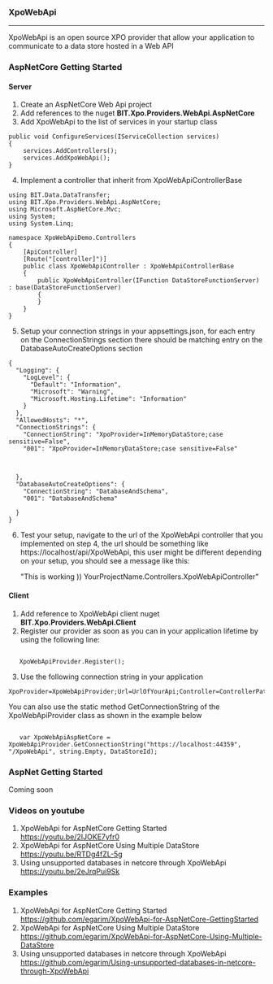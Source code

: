 ### XpoWebApi
---

XpoWebApi is an open source XPO provider that allow your application to communicate to a data store hosted in a Web API




### AspNetCore Getting Started

#### Server

1. Create an AspNetCore Web Api project
2. Add references to the nuget **BIT.Xpo.Providers.WebApi.AspNetCore**
3. Add XpoWebApi to the list of services in your startup class

```<language>
public void ConfigureServices(IServiceCollection services)
{
    services.AddControllers();
    services.AddXpoWebApi();
}
```
4. Implement a controller that inherit from XpoWebApiControllerBase

```<language>
using BIT.Data.DataTransfer;
using BIT.Xpo.Providers.WebApi.AspNetCore;
using Microsoft.AspNetCore.Mvc;
using System;
using System.Linq;

namespace XpoWebApiDemo.Controllers
{
    [ApiController]
    [Route("[controller]")]
    public class XpoWebApiController : XpoWebApiControllerBase
    {
        public XpoWebApiController(IFunction DataStoreFunctionServer) : base(DataStoreFunctionServer)
        {
        }
    }
}

```
5. Setup your connection strings in your appsettings.json, for each entry on the ConnectionStrings section
there should be matching entry on the DatabaseAutoCreateOptions section

```<language>
{
  "Logging": {
    "LogLevel": {
      "Default": "Information",
      "Microsoft": "Warning",
      "Microsoft.Hosting.Lifetime": "Information"
    }
  },
  "AllowedHosts": "*",
  "ConnectionStrings": {
    "ConnectionString": "XpoProvider=InMemoryDataStore;case sensitive=False",
    "001": "XpoProvider=InMemoryDataStore;case sensitive=False"
  
  

  },
  "DatabaseAutoCreateOptions": {
    "ConnectionString": "DatabaseAndSchema",
    "001": "DatabaseAndSchema"
  
  }
}

```
6. Test your setup, navigate to the url of the XpoWebApi controller that you implemented on step 4, the url should be something like https://localhost/api/XpoWebApi, this user might be different depending on your setup, you should see a message like this:

   "This is working )) YourProjectName.Controllers.XpoWebApiController"

#### Client

1. Add reference to XpoWebApi client nuget **BIT.Xpo.Providers.WebApi.Client**
2. Register our provider as soon as you can in your application lifetime by using the following line:

```<language>

   XpoWebApiProvider.Register();

```
3. Use the following connection string in your application

```<language>
XpoProvider=XpoWebApiProvider;Url=UrlOfYourApi;Controller=ControllerPath;Token=YourTokenIfYouHaveOne;DataStoreId=TheIdOfYourDataStore
```

You can also use the static method GetConnectionString of the XpoWebApiProvider class as shown in the example below 
```<language>

   var XpoWebApiAspNetCore = XpoWebApiProvider.GetConnectionString("https://localhost:44359", "/XpoWebApi", string.Empty, DataStoreId);

```
### AspNet Getting Started

Coming soon

### Videos on youtube

1. XpoWebApi for AspNetCore Getting Started https://youtu.be/2IJOKE7yfr0
2. XpoWebApi for AspNetCore Using Multiple DataStore https://youtu.be/RTDg4fZL-5g
3. Using unsupported databases in netcore through XpoWebApi https://youtu.be/2eJrqPui9Sk

### Examples

1. XpoWebApi for AspNetCore Getting Started https://github.com/egarim/XpoWebApi-for-AspNetCore-GettingStarted
2. XpoWebApi for AspNetCore Using Multiple DataStore https://github.com/egarim/XpoWebApi-for-AspNetCore-Using-Multiple-DataStore
3. Using unsupported databases in netcore through XpoWebApi https://github.com/egarim/Using-unsupported-databases-in-netcore-through-XpoWebApi





